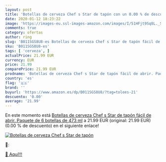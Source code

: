 ```yaml
---
layout: post
title: 'Botellas de cerveza Chef s Star de tapón con un 0.00 % de descuento'
date: 2020-01-12 18:23:22
image: 'https://images-eu.ssl-images-amazon.com/images/I/51HFjt9Sq8L._SL400_.jpg'
comments: true
category: ofertas
author: ring
slug: 'B011SGS8U8-es Botellas de cerveza Chef s Star de tapón fácil de abrir....'
sku: 'B011SGS8U8-es'
tags: [ 'cerveza', ]
actualPrice: 21.99 EUR
currency: EUR
price: 21.99
comparePrice: 21.99 EUR
prodname: 'Botellas de cerveza Chef s Star de tapón fácil de abrir. Paquete de 6 botellas de 473 ml'
country: 'es'
flag: '🇪🇸'
brand: ''
buyurl: 'https://www.amazon.es/dp/B011SGS8U8/?tag=tolees-21'
descuento: '0.00'
average: '21.99'
---
```


En este momento está [Botellas de cerveza Chef s Star de tapón fácil de abrir. Paquete de 6 botellas de 473 ml](https://www.amazon.es/dp/B011SGS8U8/?tag=tolees-21) a 21.99 EUR (original: 21.99 EUR) (0.00 %  de descuento) en el siguiente enlace!

[![Botellas de cerveza Chef s Star de tapón](https://images-eu.ssl-images-amazon.com/images/I/51HFjt9Sq8L._SL400_.jpg)](https://www.amazon.es/dp/B011SGS8U8/?tag=tolees-21)

🔎:


[🛒 Aquí!!!](https://www.amazon.es/dp/B011SGS8U8/?tag=tolees-21)
